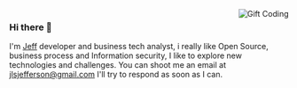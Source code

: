 <img alt="Gift Coding" src="https://www.reactiongifs.us/wp-content/uploads/2018/06/giphy-2-1.gif" align="right">

### Hi there 👋
I'm [Jeff](https://www.linkedin.com/in/jefflucio/) developer and business tech analyst, i really like Open Source, business process and Information security, I like to explore new technologies and challenges.
You can shoot me an email at jlsjefferson@gmail.com I'll try to respond as soon as I can.

